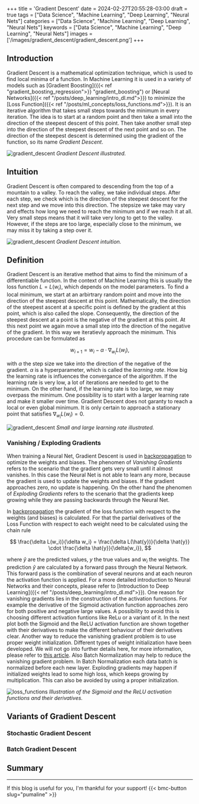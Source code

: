 +++
title = 'Gradient Descent'
date = 2024-02-27T20:55:28-03:00
draft = true
tags = ["Data Science", "Machine Learning", "Deep Learning", "Neural Nets"]
categories = ["Data Science", "Machine Learning", "Deep Learning", "Neural Nets"]
keywords = ["Data Science", "Machine Learning", "Deep Learning", "Neural Nets"]
images = ['/images/gradient_descent/gradient_descent.png']
+++

## Introduction

Gradient Descent is a mathematical optimization technique, which is used to find local minima of a function. In Machine Learning it is used in a variety of models such as [Gradient Boosting]({{< ref "gradient_boosting_regression">}} "gradient_boosting") or [Neural Networks]({{< ref "/posts/deep_learning/intro_dl.md">}}) to minimize the [Loss Function]({{< ref "/posts/ml_concepts/loss_functions.md">}}). It is an iterative algorithm that takes small steps towards the minimum in every iteration. The idea is to start at a random point and then take a small into the direction of the steepest descent of this point. Then take another small step into the direction of the steepest descent of the next point and so on. The direction of the steepest descent is determined using the gradient of the function, so its name *Gradient Descent*.

![gradient_descent](/images/gradient_descent/gradient_descent.png)
*Gradient Descent illustrated.*

## Intuition

Gradient Descent is often compared to descending from the top of a mountain to a valley. To reach the valley, we take individual steps. After each step, we check which is the direction of the steepest descent for the next step and we move into this direction. The stepsize we take may vary and effects how long we need to reach the minimum and if we reach it at all. Very small steps means that it will take very long to get to the valley. However, if the steps are too large, especially close to the minimum, we may miss it by taking a step over it. 

![gradient_descent](/images/gradient_descent/mountain1_small.jpg)
*Gradient Descent intuition.*


## Definition

Gradient Descent is an iterative method that aims to find the minimum of a differentiable function. In the context of Machine Learning this is usually the loss function $L = L(w_i)$, which depends on the model parameters. To find a local minimum, we start at an arbirtrary random point and move into the direction of the steepest descent at this point. Mathematically, the direction of the steepest ascent at a specific point is defined by the gradient at this point, which is also called the slope. Consequently, the direction of the steepest descent at a point is the negative of the gradient at this point. At this next point we again move a small step into the direction of the negative of the gradient. In this way we iteratievly approach the minimum. This procedure can be formulated as

$$w_{i+1} = w_{i} - \alpha \cdot \nabla_{w_i} L(w_i), $$ 

with $\alpha$ the step size we take into the direction of the negative of the gradient. $\alpha$ is a hyperparameter, which is called the *learning rate*. How big the learning rate is influences the convergance of the algorithm. If the learning rate is very low, a lot of iterations are needed to get to the minimum. On the other hand, if the learning rate is too large, we may overpass the minimum. One possibility is to start with a larger learning rate and make it smaller over time. Gradient Descent does not garanty to reach a local or even global minimum. It is only certain to approach a stationary point that satisfies $\nabla_{w_i} L(w_i) = 0$.

![gradient_descent](/images/gradient_descent/learning_rate.png)
*Small and large learning rate illustrated.*

### Vanishing / Exploding Gradients

When training a Neural Net, Gradient Descent is used in [backpropagation]() to optimize the weights and biases. The phenomen of *Vanishing Gradients* refers to the scenario that the gradient gets very small until it almost vanishes. In this case the Neural Net is not able to learn any more, because the gradient is used to update the weights and biases. If the gradient approaches zero, no update is happening. On the other hand the phenomen of *Exploding Gradients* refers to the scenario that the gradients keep growing while they are passing backwards through the Neural Net.

In [backpropagation]() the gradient of the loss function with respect to the weights (and biases) is calculated. For that the partial derivatives of the Loss Function with respect to each weight need to be calculated using the chain rule

$$ \frac{\delta L(w_i)}{\delta w_i} =  \frac{\delta L(\hat{y})}{\delta \hat{y}} \cdot \frac{\delta \hat{y}}{\delta{w_i}}, $$  

where $\hat{y}$ are the predicted values, $y$ the true values and $w_i$ the weights. The prediction $\hat{y}$ are calculated by a forward pass through the Neural Network. This forward pass is the combination of several neurons and at each neuron the activation function is applied. For a more detailed introduction to Neural Networks and their concepts, please refer to [Introduction to Deep Learning]({{< ref "/posts/deep_learning/intro_dl.md">}}). One reason  for vanishing gradients lies in the construction of the activation functions. For example the derivative of the Sigmoid activation function approaches zero for both positive and negative large values. A possibility to avoid this is choosing different activation funtions like ReLu or a variant of it. In the next plot both the Sigmoid and the ReLU activation function are shown together with their derivatives to make the different behaviour of their derivatives clear. Another way to reduce the vanishing gradient problem is to use proper weight initialization. Different types of weight initialization have been developed. We will not go into further details here, for more information, please refer to [this article](https://towardsdatascience.com/weight-initialization-techniques-in-neural-networks-26c649eb3b78). Also Batch Normalization may help to reduce the vanishing gradient problem. In Batch Normalization each data batch is normalized before each new layer. Exploding gradients may happen if initialized weights lead to some high loss, which keeps growing by multiplication. This can also be avoided by using a proper initialization.

![loss_functions](/images/gradient_descent/activation_function.png)
*Illustration of the Sigmoid and the ReLU activation functions and their derivatives.*


## Variants of Gradient Descent

### Stochastic Gradient Descent

### Batch Gradient Descent

## Summary

---
If this blog is useful for you, I'm thankful for your support!
{{< bmc-button slug="pumaline" >}}

